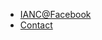 <ul>
<li><a href="https://www.facebook.com/groups/24320765656/">IANC@Facebook</a></li>
<li><a href="mailto:ianc.treasurer@gmail.com">Contact</a></li>
</ul>
